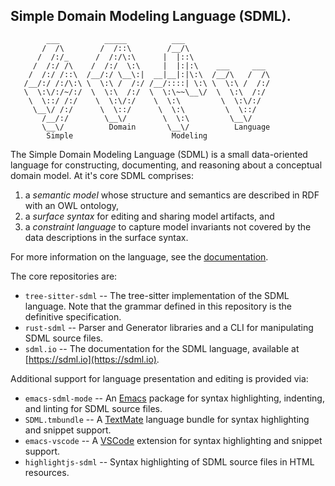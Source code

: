 ## Simple Domain Modeling Language (SDML).

```
        ___          _____          ___
       /  /\        /  /::\        /__/\
      /  /:/_      /  /:/\:\      |  |::\
     /  /:/ /\    /  /:/  \:\     |  |:|:\    ___     ___
    /  /:/ /::\  /__/:/ \__\:|  __|__|:|\:\  /__/\   /  /\
   /__/:/ /:/\:\ \  \:\ /  /:/ /__/::::| \:\ \  \:\ /  /:/
   \  \:\/:/~/:/  \  \:\  /:/  \  \:\~~\__\/  \  \:\  /:/
    \  \::/ /:/    \  \:\/:/    \  \:\         \  \:\/:/
     \__\/ /:/      \  \::/      \  \:\         \  \::/
       /__/:/        \__\/        \  \:\         \__\/
       \__\/          Domain       \__\/          Language
        Simple                      Modeling
```

The Simple Domain Modeling Language (SDML) is a small data-oriented language for constructing, documenting, and
reasoning about a conceptual domain model. At it's core SDML comprises:

1. a *semantic model* whose structure and semantics are described in RDF with an OWL ontology,
2. a *surface syntax* for editing and sharing model artifacts, and
3. a *constraint language* to capture model invariants not covered by the data descriptions in the surface syntax.

For more information on the language, see the [documentation](https://sdml.io/).

The core repositories are:

* `tree-sitter-sdml` -- The tree-sitter implementation of the SDML language. Note that the grammar defined in this
  repository is the definitive specification.
* `rust-sdml` -- Parser and Generator libraries and a CLI for manipulating SDML source files.
* `sdml.io` -- The documentation for the SDML language, available at [https://sdml.io](https://sdml.io).

Additional support for language presentation and editing is provided via:

* `emacs-sdml-mode` -- An [Emacs](https://www.gnu.org/software/emacs/) package for syntax highlighting, indenting, and linting for SDML source files.
* `SDML.tmbundle` -- A [TextMate](https://macromates.com/) language bundle for syntax highlighting and snippet support.
* `emacs-vscode` -- A [VSCode](https://code.visualstudio.com/) extension for syntax highlighting and snippet support.
* `highlightjs-sdml` -- Syntax highlighting of SDML source files in HTML resources.
